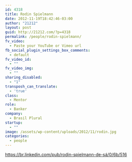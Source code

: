 ```yaml
---
id: 4318
title: Rodin Spielmann
date: 2012-11-19T18:42:46-03:00
author: "21212"
layout: post
guid: http://21212.com/?p=4318
permalink: /people/rodin-spielmann/
fv_video:
  - Paste your YouTube or Vimeo url
fb_social_plugin_settings_box_comments:
  - default
fv_video_id:
  - ""
fv_video_img:
  - ""
sharing_disabled:
  - "1"
transposh_can_translate:
  - 'true'
class:
  - Mentor
role:
  - Banker
company:
  - Brasil Plural
startup:
  - ""
image: /assets/wp-content/uploads/2012/11/rodin.jpg
categories:
  - people
---
```

https://br.linkedin.com/pub/rodin-spielmann-de-sá/0/6b/516